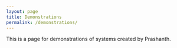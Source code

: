 ```yaml
---
layout: page
title: Demonstrations
permalink: /demonstrations/
---
```


This is a page for demonstrations of systems created by Prashanth.
